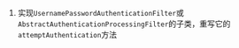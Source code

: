1. 实现`UsernamePasswordAuthenticationFilter`或`AbstractAuthenticationProcessingFilter`的子类，重写它的 `attemptAuthentication`方法
<!--stackedit_data:
eyJoaXN0b3J5IjpbMTE1NjEzNTc1OF19
-->